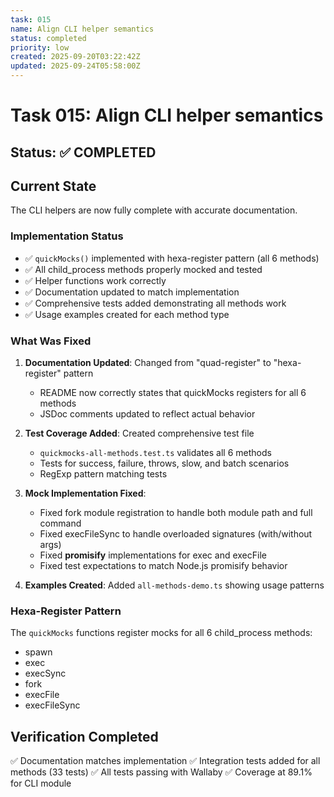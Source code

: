 ```yaml
---
task: 015
name: Align CLI helper semantics
status: completed
priority: low
created: 2025-09-20T03:22:42Z
updated: 2025-09-24T05:58:00Z
---
```


# Task 015: Align CLI helper semantics

## Status: ✅ COMPLETED

## Current State

The CLI helpers are now fully complete with accurate documentation.

### Implementation Status

- ✅ `quickMocks()` implemented with hexa-register pattern (all 6 methods)
- ✅ All child_process methods properly mocked and tested
- ✅ Helper functions work correctly
- ✅ Documentation updated to match implementation
- ✅ Comprehensive tests added demonstrating all methods work
- ✅ Usage examples created for each method type

### What Was Fixed

1. **Documentation Updated**: Changed from "quad-register" to "hexa-register"
   pattern
   - README now correctly states that quickMocks registers for all 6 methods
   - JSDoc comments updated to reflect actual behavior

2. **Test Coverage Added**: Created comprehensive test file
   - `quickmocks-all-methods.test.ts` validates all 6 methods
   - Tests for success, failure, throws, slow, and batch scenarios
   - RegExp pattern matching tests

3. **Mock Implementation Fixed**:
   - Fixed fork module registration to handle both module path and full command
   - Fixed execFileSync to handle overloaded signatures (with/without args)
   - Fixed **promisify** implementations for exec and execFile
   - Fixed test expectations to match Node.js promisify behavior

4. **Examples Created**: Added `all-methods-demo.ts` showing usage patterns

### Hexa-Register Pattern

The `quickMocks` functions register mocks for all 6 child_process methods:

- spawn
- exec
- execSync
- fork
- execFile
- execFileSync

## Verification Completed

✅ Documentation matches implementation ✅ Integration tests added for all
methods (33 tests) ✅ All tests passing with Wallaby ✅ Coverage at 89.1% for
CLI module
